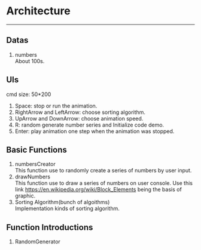 # Architecture
---
## Datas
1. numbers  
About 100s.  
## UIs  
cmd size: 50*200
1. Space: stop or run the animation.
2. RightArrow and LeftArrow: choose sorting algorithm.
3. UpArrow and DownArrow: choose animation speed.
4. R: random generate number series and Initialize code demo.
5. Enter: play animation one step when the animation was stopped.
## Basic Functions
1. numbersCreator  
This function use to randomly create a series of numbers by user input.  
2. drawNumbers  
This function use to draw a series of numbers on user console.
Use this link https://en.wikipedia.org/wiki/Block_Elements being the basis of graphic. 
3. Sorting Algorithm(bunch of algoithms)  
Implementation kinds of sorting algorithm.

## Function Introductions
1. RandomGenerator  
